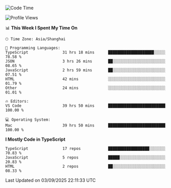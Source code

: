 <!--START_SECTION:waka-->
![Code Time](http://img.shields.io/badge/Code%20Time-8%2C257%20hrs%2043%20mins-blue)

![Profile Views](http://img.shields.io/badge/Profile%20Views-0-blue)

📊 **This Week I Spent My Time On** 

```text
🕑︎ Time Zone: Asia/Shanghai

💬 Programming Languages: 
TypeScript               31 hrs 18 mins      ████████████████████░░░░░   78.58 % 
JSON                     3 hrs 26 mins       ██░░░░░░░░░░░░░░░░░░░░░░░   08.65 % 
JavaScript               2 hrs 59 mins       ██░░░░░░░░░░░░░░░░░░░░░░░   07.51 % 
HTML                     42 mins             ░░░░░░░░░░░░░░░░░░░░░░░░░   01.79 % 
Other                    24 mins             ░░░░░░░░░░░░░░░░░░░░░░░░░   01.01 % 

🔥 Editors: 
VS Code                  39 hrs 50 mins      █████████████████████████   100.00 % 

💻 Operating System: 
Mac                      39 hrs 50 mins      █████████████████████████   100.00 % 
```

**I Mostly Code in TypeScript** 

```text
TypeScript               17 repos            ██████████████████░░░░░░░   70.83 % 
JavaScript               5 repos             █████░░░░░░░░░░░░░░░░░░░░   20.83 % 
HTML                     2 repos             ██░░░░░░░░░░░░░░░░░░░░░░░   08.33 % 
```




 Last Updated on 03/09/2025 22:11:33 UTC
<!--END_SECTION:waka-->
